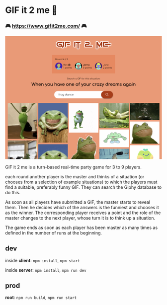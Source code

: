 # GIF it 2 me 👾

### 🎮 https://www.gifit2me.com/ 🎮

![gifit2me](client/src/assets/images/gifit2me.png)

GIF it 2 me is a turn-based real-time party game for 3 to 9 players.

each round another player is the master and thinks of a situation (or chooses from a selection of example situations) 
to which the players must find a suitable, preferably funny GIF. They can search the Giphy database to do this.

As soon as all players have submitted a GIF, the master starts to reveal them. Then he decides which of the answers is the 
funniest and chooses it as the winner. The corresponding player receives a point and the role of the master changes to the 
next player, whose turn it is to think up a situation.

The game ends as soon as each player has been master as many times as defined in the number of runs at the
beginning.

## dev

inside **client**: `npm install`, `npm start`

inside **server**: `npm install`, `npm run dev`

## prod

**root**: `npm run build`, `npm run start`
